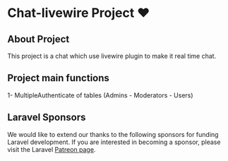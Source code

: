# Chat-livewire Project ♥

## About Project

This project is a chat which use livewire plugin to make it real time chat.

## Project main functions

1- MultipleAuthenticate of tables (Admins - Moderators - Users)

## Laravel Sponsors

We would like to extend our thanks to the following sponsors for funding Laravel development. If you are interested in becoming a sponsor, please visit the Laravel [Patreon page](https://patreon.com/taylorotwell).
